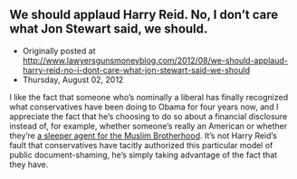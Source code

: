 ## We should applaud Harry Reid. No, I don’t care what Jon Stewart said, we should.

 * Originally posted at http://www.lawyersgunsmoneyblog.com/2012/08/we-should-applaud-harry-reid-no-i-dont-care-what-jon-stewart-said-we-should
 * Thursday, August 02, 2012

I like the fact that someone who’s nominally a liberal has finally recognized what conservatives have been doing to Obama for four years now, and I appreciate the fact that he’s choosing to do so about a financial disclosure instead of, for example, whether someone’s really an American or whether they’re [a sleeper agent for the Muslim Brotherhood](http://lawyersgunsmon.wpengine.com/2012/07/find-them-make-them-say-the-words). It’s not Harry Reid’s fault that conservatives have tacitly authorized this particular model of public document-shaming, he’s simply taking advantage of the fact that they have.